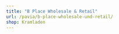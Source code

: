 ```yaml
---
title: "B Place Wholesale & Retail"
url: /pavia/b-place-wholesale-und-retail/
shop: Kramladen
---
```

